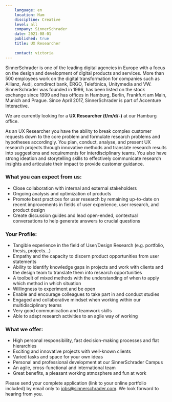 ```yaml
---
    language: en
    location: Ham
    discipline: Creative
    level: all
    company: SinnerSchrader
    date: 2021-08-01
    published: true
    title: UX Researcher
     
    contact: victoria
---
```


SinnerSchrader is one of the leading digital agencies in Europe with a focus on the design and development of digital products and services. More than 500 employees work on the digital transformation for companies such as Allianz, Audi, comdirect bank, ERGO, Telefónica, Unitymedia and VW. SinnerSchrader was founded in 1996, has been listed on the stock exchange since 1999 and has offices in Hamburg, Berlin, Frankfurt am Main, Munich and Prague. Since April 2017, SinnerSchrader is part of Accenture Interactive.

We are currently looking for a **UX Researcher (f/m/d/-)** at our Hamburg office.

As an UX Researcher you have the ability to break complex customer requests down to the core problem and formulate research problems and hypotheses accordingly. You plan, conduct, analyse, and present UX research projects through innovative methods and translate research results into suggestions and requirements for interdisciplinary teams. You also have strong ideation and storytelling skills to effectively communicate research insights and articulate their impact to provide customer guidance.

### What you can expect from us:

- Close collaboration with internal and external stakeholders
- Ongoing analysis and optimization of products
- Promote best practices for user research by remaining up-to-date on recent improvements in fields of user experience, user research, and product design
- Create discussion guides and lead open-ended, contextual conversations to help generate answers to crucial questions

### Your Profile:

- Tangible experience in the field of User/Design Research (e.g. portfolio, thesis, projects…) 
- Empathy and the capacity to discern product opportunities from user statements
- Ability to identify knowledge gaps in projects and work with clients and the design team to translate them into research opportunities
- A toolbelt of mixed methods with the understanding of when to apply which method in which situation
- Willingness to experiment and be open
- Enable and encourage colleagues to take part in and conduct studies
- Engaged and collaborative mindset when working within our multidisciplinary teams  
- Very good communication and teamwork skills
- Able to adapt research activities to an agile way of working

### What we offer:

- High personal responsibility, fast decision-making processes and flat hierarchies
- Exciting and innovative projects with well-known clients
- Varied tasks and space for your own ideas
- Personal and professional development at our SinnerSchrader Campus
- An agile, cross-functional and international team
- Great benefits, a pleasant working atmosphere and fun at work

Please send your complete application (link to your online portfolio included) by email only to <jobs@sinnerschrader.com>. We look forward to hearing from you.
